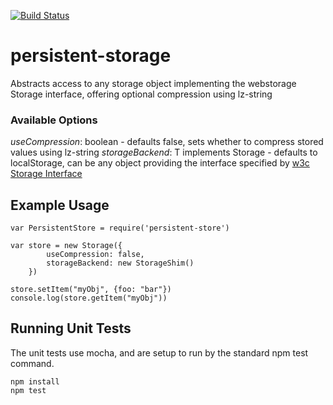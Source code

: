 [![Build Status](https://travis-ci.org/mnahkies/persistent-storage.svg)](https://travis-ci.org/mnahkies/persistent-storage)

persistent-storage
==================
Abstracts access to any storage object implementing the webstorage Storage interface, offering optional compression using lz-string

### Available Options ###

*useCompression*: boolean - defaults false, sets whether to compress stored values using lz-string
*storageBackend*: T implements Storage - defaults to localStorage, can be any object providing the interface specified by [w3c Storage Interface](https://w3c.github.io/webstorage/#storage-0)

Example Usage
-----

    var PersistentStore = require('persistent-store')
    
    var store = new Storage({
            useCompression: false, 
            storageBackend: new StorageShim()
        })

    store.setItem("myObj", {foo: "bar"})
    console.log(store.getItem("myObj"))
    
Running Unit Tests
------------------
The unit tests use mocha, and are setup to run by the standard npm test command.

    npm install
    npm test
    
